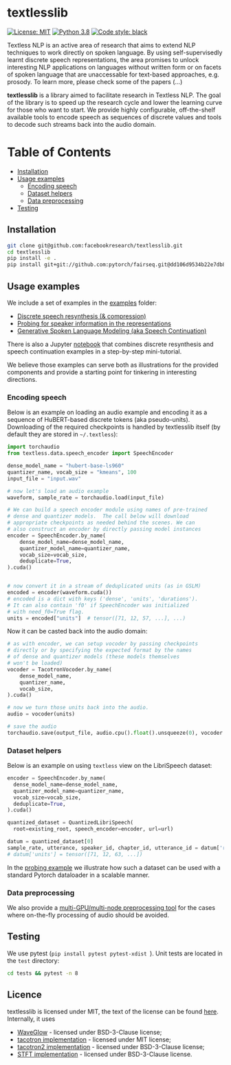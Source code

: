 # textlesslib

[![License: MIT](https://img.shields.io/badge/License-MIT-yellow.svg)](https://opensource.org/licenses/MIT) [![Python 3.8](https://img.shields.io/badge/python-3.8-blue.svg)](https://www.python.org/downloads/release/python-380/) [![Code style: black](https://img.shields.io/badge/code%20style-black-000000.svg)](https://github.com/psf/black)

Textless NLP is an active area of research that aims to extend NLP techniques to work directly on spoken language. By using self-supervisedly
learnt discrete speech representations, the area promises to unlock interesting NLP applications on languages without written form or on facets of spoken 
language that are unaccessable for text-based approaches, e.g. prosody. To learn more, please check some of the papers (...)

**textlesslib** is a library aimed to facilitate research in Textless NLP. The goal of the library is to speed up the research cycle and
lower the learning curve for those who want to start. We provide highly configurable, off-the-shelf available tools to encode speech
as sequences of discrete values and tools to decode such streams back into the audio domain.


Table of Contents
=================

   * [Installation](#installation)
   * [Usage examples](#usage-examples)
      * [Encoding speech](#encoding-speech)
      * [Dataset helpers](#dataset-helpers)
      * [Data preprocessing](#data-preprocessing)
   * [Testing](#testing)


## Installation
```bash
git clone git@github.com:facebookresearch/textlesslib.git
cd textlesslib
pip install -e .
pip install git+git://github.com:pytorch/fairseq.git@dd106d9534b22e7db859a6b87ffd7780c38341f8
```

## Usage examples
We include a set of examples in the [examples](./examples) folder:
*  [Discrete speech resynthesis (& compression)](./examples/resynthesis/) 
*  [Probing for speaker information in the representations](./examples/speaker_probing/)
*  [Generative Spoken Language Modeling (aka Speech Continuation)](./examples/gslm/)

There is also a Jupyter [notebook](./examples/resynthesis_and_continuation.ipynb) that combines discrete resynthesis and speech continuation examples
in a step-by-step mini-tutorial.

We believe those examples can serve both as illustrations for the provided components and provide 
a starting point for tinkering in interesting directions.

### Encoding speech
Below is an example on loading an audio example and encoding it as a sequence of HuBERT-based discrete tokens (aka pseudo-units).
Downloading of the required checkpoints is handled by textlesslib itself (by default they are stored in `~/.textless`):

```python
import torchaudio
from textless.data.speech_encoder import SpeechEncoder

dense_model_name = "hubert-base-ls960"
quantizer_name, vocab_size = "kmeans", 100
input_file = "input.wav"

# now let's load an audio example
waveform, sample_rate = torchaudio.load(input_file)

# We can build a speech encoder module using names of pre-trained
# dense and quantizer models.  The call below will download
# appropriate checkpoints as needed behind the scenes. We can
# also construct an encoder by directly passing model instances
encoder = SpeechEncoder.by_name(
    dense_model_name=dense_model_name,
    quantizer_model_name=quantizer_name,
    vocab_size=vocab_size,
    deduplicate=True,
).cuda()


# now convert it in a stream of deduplicated units (as in GSLM)
encoded = encoder(waveform.cuda())
# encoded is a dict with keys ('dense', 'units', 'durations').
# It can also contain 'f0' if SpeechEncoder was initialized
# with need_f0=True flag.
units = encoded["units"]  # tensor([71, 12, 57, ...], ...)
```
Now it can be casted back into the audio domain:

```python
# as with encoder, we can setup vocoder by passing checkpoints
# directly or by specifying the expected format by the names
# of dense and quantizer models (these models themselves
# won't be loaded)
vocoder = TacotronVocoder.by_name(
    dense_model_name,
    quantizer_name,
    vocab_size,
).cuda()

# now we turn those units back into the audio.
audio = vocoder(units)

# save the audio
torchaudio.save(output_file, audio.cpu().float().unsqueeze(0), vocoder.output_sample_rate)
```
### Dataset helpers
Below is an example on using `textless` view on the LibriSpeech dataset:
```python
encoder = SpeechEncoder.by_name(
  dense_model_name=dense_model_name,
  quantizer_model_name=quantizer_name,
  vocab_size=vocab_size,
  deduplicate=True,
).cuda()

quantized_dataset = QuantizedLibriSpeech(
  root=existing_root, speech_encoder=encoder, url=url)

datum = quantized_dataset[0]
sample_rate, utterance, speaker_id, chapter_id, utterance_id = datum['rest']
# datum['units'] = tensor([71, 12, 63, ...])
```
In the [probing example](./examples/speaker_probing/) we illustrate how such a dataset
can be used with a standard Pytorch dataloader in a scalable manner.

### Data preprocessing
We also provide a [multi-GPU/multi-node preprocessing tool](tools/distributed_transcribe/)
for the cases where on-the-fly processing of audio should be avoided.

## Testing
We use pytest (`pip install pytest pytest-xdist `). Unit tests are located in the `test` directory:
```bash
cd tests && pytest -n 8
```

## Licence
textlesslib is licensed under MIT, the text of the license can be found [here](LICENSE).
Internally, it uses 
* [WaveGlow](https://github.com/NVIDIA/waveglow) - licensed under BSD-3-Clause license;
* [tacotron implementation](https://github.com/keithito/tacotron) - licensed under MIT license;
* [tacotron2 implementation](https://github.com/NVIDIA/tacotron2) - licensed under BSD-3-Clause license;
* [STFT implementation](https://github.com/pseeth/torch-stft) - licensed under BSD-3-Clause license.

